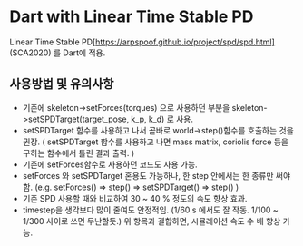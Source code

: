 # Dart with Linear Time Stable PD

Linear Time Stable PD[https://arpspoof.github.io/project/spd/spd.html] (SCA2020) 를 Dart에 적용.

## 사용방법 및 유의사항 
* 기존에 skeleton->setForces(torques) 으로 사용하던 부분을 skeleton->setSPDTarget(target_pose, k_p, k_d) 로 사용.
* setSPDTarget 함수를 사용하고 나서 곧바로 world->step()함수를 호출하는 것을 권장. ( setSPDTarget 함수를 사용하고 나면 mass matrix, coriolis force 등을 구하는 함수에서 틀린 결과 출력. )
* 기존에 setForces함수로 사용하던 코드도 사용 가능.
* setForces 와 setSPDTarget 혼용도 가능하나, 한 step 안에서는 한 종류만 써야함. (e.g. setForces() => step() => setSPDTarget() => step() )
* 기존 SPD 사용할 때와 비교하여 30 ~ 40 % 정도의 속도 향상 효과.
* timestep을 생각보다 많이 줄여도 안정적임. (1/60 s 에서도 잘 작동. 1/100 ~ 1/300 사이로 쓰면 무난할듯.) 위 항목과 결합하면, 시뮬레이션 속도 수 배 향상 가능.

